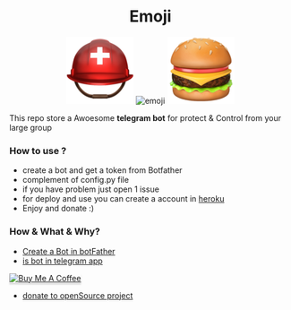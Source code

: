 <div align="center">
  <h1>Emoji</h1>
  <img src="/EmojiFolder/⛑%EF%B8%8F.png" alt="emoji"/> <img src="/EmojiFolder/🇮🇷.png" alt="emoji"/> <img src="/EmojiFolder/🍔.png" alt="emoji"/>
  </div>

 This repo store a Awoesome **telegram bot** for protect 
 & Control from your large group 
 
### How to use ?

-  create a bot and get a token from Botfather
-  complement of config.py file 
-  if you have problem just open 1 issue
-  for deploy and use you can create a account in [heroku](https://www.heroku.com)
-  Enjoy and donate :)


### How & What & Why?

- [Create a Bot in botFather](https://core.telegram.org/bots)
- [is bot in telegram app](https://telegram.org/blog/bot-revolution#:~:text=Bots%20are%20simply%20Telegram%20accounts,to%20the%20Internet%20of%20Things.)



<a href="https://www.buymeacoffee.com/mehraan" target="_blank"><img src="https://www.buymeacoffee.com/assets/img/custom_images/orange_img.png" alt="Buy Me A Coffee" style="height: 41px !important;width: 174px !important;box-shadow: 0px 3px 2px 0px rgba(190, 190, 190, 0.5) !important;-webkit-box-shadow: 0px 3px 2px 0px rgba(190, 190, 190, 0.5) !important;" ></a>
- [donate to openSource project](https://www.quora.com/Have-you-ever-donated-to-an-open-source-project-How-much-and-why)
